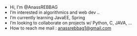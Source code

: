 - Hi, I’m @AnassREBBAG
- I’m interested in algorithmics and web dev ..
- I’m currently learning JavaEE, Spring 
- I’m looking to collaborate on projects w/ Python, C, JAVA, ...
- How to reach me mail : anassrebbag1@gmail.com
                           

<!---
AnassREBBAG/AnassREBBAG is a ✨ special ✨ repository because its `README.md` (this file) appears on your GitHub profile.
You can click the Preview link to take a look at your changes.
--->
